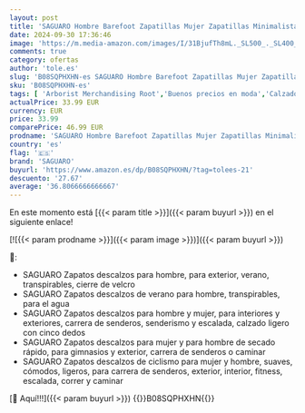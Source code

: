 ```yaml
---
layout: post
title: 'SAGUARO Hombre Barefoot Zapatillas Mujer Zapatillas Minimalista Transpirable Zapatillas de Trail Running  Vitality III- Zapatos Barefoot Stil: A Negro Gr.36'
date: 2024-09-30 17:36:46
image: 'https://m.media-amazon.com/images/I/31BjufTh8mL._SL500_._SL400_.jpg'
comments: true
category: ofertas
author: 'tole.es'
slug: 'B08SQPHXHN-es SAGUARO Hombre Barefoot Zapatillas Mujer Zapatillas...'
sku: 'B08SQPHXHN-es'
tags: [ 'Arborist Merchandising Root','Buenos precios en moda','Calzado deportivo para mujer','Escarpines para mujer','Moda','Moda Mujer','Self Service','Shoes','Shoes BF','Special Features Stores','Zapatillas deportivas y de moda para mujer','Zapatos para mujer','c8538d25-3af9-48d3-aeff-5f3ce5572a36_0','c8538d25-3af9-48d3-aeff-5f3ce5572a36_7101','c8538d25-3af9-48d3-aeff-5f3ce5572a36_7601','c8538d25-3af9-48d3-aeff-5f3ce5572a36_8701','other BF','saguaro','zapatos','🇪🇸', ]
actualPrice: 33.99 EUR
currency: EUR
price: 33.99
comparePrice: 46.99 EUR
prodname: 'SAGUARO Hombre Barefoot Zapatillas Mujer Zapatillas Minimalista Transpirable Zapatillas de Trail Running  Vitality III- Zapatos Barefoot Stil: A Negro Gr.36'
country: 'es'
flag: '🇪🇸'
brand: 'SAGUARO'
buyurl: 'https://www.amazon.es/dp/B08SQPHXHN/?tag=tolees-21'
descuento: '27.67'
average: '36.8066666666667'
---
```


En este momento está [{{< param title >}}]({{< param buyurl >}}) en el siguiente enlace!

[![{{< param prodname >}}]({{< param image >}})]({{< param buyurl >}})

🔎:

- SAGUARO Zapatos descalzos para hombre, para exterior, verano, transpirables, cierre de velcro
- SAGUARO Zapatos descalzos de verano para hombre, transpirables, para el agua
- SAGUARO Zapatos descalzos para hombre y mujer, para interiores y exteriores, carrera de senderos, senderismo y escalada, calzado ligero con cinco dedos
- SAGUARO Zapatos descalzos para mujer y para hombre de secado rápido, para gimnasios y exterior, carrera de senderos o caminar
- SAGUARO Zapatos descalzos de ciclismo para mujer y hombre, suaves, cómodos, ligeros, para carrera de senderos, exterior, interior, fitness, escalada, correr y caminar

[🛒 Aquí!!!]({{< param buyurl >}})
{{<world>}}B08SQPHXHN{{</world>}}
